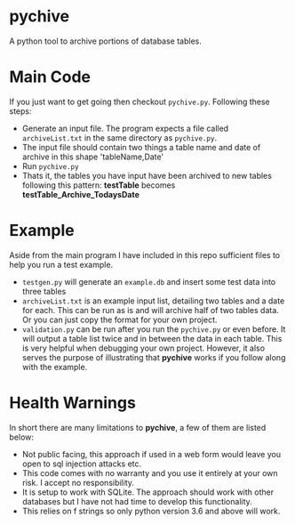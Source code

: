 # pychive
A python tool to archive portions of database tables. 

# Main Code
If you just want to get going then checkout `pychive.py`. Following these steps:
* Generate an input file. The program expects a file called `archiveList.txt` in the same directory as `pychive.py`. 
* The input file should contain two things a table name and date of archive in this shape 'tableName,Date'
* Run `pychive.py`
* Thats it, the tables you have input have been archived to new tables following this pattern: __testTable__ becomes __testTable_Archive_TodaysDate__

# Example
Aside from the main program I have included in this repo sufficient files to help you run a test example.
* `testgen.py` will generate an `example.db` and insert some test data into three tables
* `archiveList.txt` is an example input list, detailing two tables and a date for each. This can be run as is and will archive half of two tables data. Or you can just copy the format for your own project. 
* `validation.py` can be run after you run the `pychive.py` or even before. It will output a table list twice and in between the data in each table. This is very helpful when debugging your own project. However, it also serves the purpose of illustrating that __pychive__ works if you follow along with the example. 

# Health Warnings
In short there are many limitations to __pychive__, a few of them are listed below:
* Not public facing, this approach if used in a web form would leave you open to sql injection attacks etc.
* This code comes with no warranty and you use it entirely at your own risk. I accept no responsibility.
* It is setup to work with SQLite. The approach should work with other databases but I have not had time to develop this functionality. 
* This relies on f strings so only python version 3.6 and above will work.

